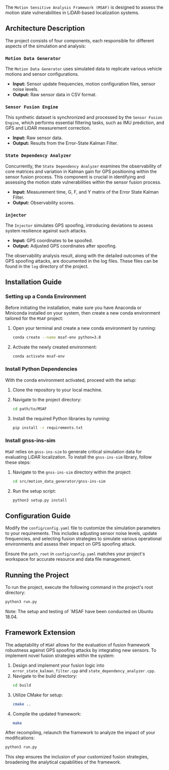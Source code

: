
The `Motion Sensitive Analysis Framework (MSAF)` is designed to assess the motion state vulnerabilities in LiDAR-based localization systems.

## Architecture Description

The project consists of four components, each responsible for different aspects of the simulation and analysis:

### `Motion Data Generator`
The `Motion Data Generator` uses simulated data to replicate various vehicle motions and sensor configurations.

- **Input:** Sensor update frequencies, motion configuration files, sensor noise levels.
- **Output:** Raw sensor data in CSV format.

### `Sensor Fusion Engine`
This synthetic dataset is synchronized and processed by the `Sensor Fusion Engine`, which performs essential filtering tasks, such as IMU prediction, and GPS and LiDAR measurement correction.

- **Input:** Raw sensor data.
- **Output:** Results from the Error-State Kalman Filter.

### `State Dependency Analyzer`
Concurrently, the `State Dependency Analyzer` examines the observability of core matrices and variation in Kalman gain for GPS positioning within the sensor fusion process. This component is crucial in identifying and assessing the motion state vulnerabilities within the sensor fusion process.
- **Input:** Measurement time, G, F, and Y matrix of the Error State Kalman Filter.
- **Output:** Observability scores.

### `injector`
The `Injector` simulates GPS spoofing, introducing deviations to assess system resilience against such attacks.

- **Input:** GPS coordinates to be spoofed.
- **Output:** Adjusted GPS coordinates after spoofing.

The observability analysis result, along with the detailed outcomes of the GPS spoofing attacks, are documented in the log files. These files can be found in the `log` directory of the project.

## Installation Guide

### Setting up a Conda Environment
Before initiating the installation, make sure you have Anaconda or Miniconda installed on your system, then create a new conda environment tailored for the `MSAF` project:

1. Open your terminal and create a new conda environment by running:

   ```bash
   conda create --name msaf-env python=3.8
   ```

2. Activate the newly created environment:

   ```bash
   conda activate msaf-env
   ```

### Install Python Dependencies

With the conda environment activated, proceed with the setup:
1. Clone the repository to your local machine.

2. Navigate to the project directory:

   ```bash
   cd path/to/MSAF
   ```

3. Install the required Python libraries by running:

   ```bash
   pip install -r requirements.txt
   ```

### Install gnss-ins-sim
`MSAF` relies on `gnss-ins-sim` to generate critical simulation data for evaluating LiDAR localization. To install the `gnss-ins-sim` library, follow these steps:

1. Navigate to the `gnss-ins-sim` directory within the project:

   ```bash
   cd src/motion_data_generator/gnss-ins-sim
   ```

2. Run the setup script:

   ```bash
   python3 setup.py install
   ```

## Configuration Guide

Modify the `config/config.yaml` file to customize the simulation parameters to your requirements. This includes adjusting sensor noise levels, update frequencies, and selecting fusion strategies to simulate various operational environments and assess their impact on GPS spoofing attack.

Ensure the `path_root`  in `config/config.yaml` matches your project's workspace for accurate resource and data file management.

## Running the Project

To run the project, execute the following command in the project's root directory:

```bash
python3 run.py
```

Note: The setup and testing of `MSAF have been conducted on Ubuntu 18.04.

## Framework Extension

The adaptability of `MSAF` allows for the evaluation of fusion framework robustness against GPS spoofing attacks by integrating new sensors. To implement novel fusion strategies within the system:

1. Design and implement your fusion logic into `error_state_kalman_filter.cpp` and `state_dependency_analyzer.cpp`.
2. Navigate to the build directory:
   ```bash
   cd build
   ```
3. Utilize CMake for setup:
   ```bash
   cmake ..
   ```
4. Compile the updated framework:
   ```bash
   make
   ```
After recompiling, relaunch the framework to analyze the impact of your modifications:

```bash
python3 run.py
```

This step ensures the inclusion of your customized fusion strategies, broadening the analytical capabilities of the framework.